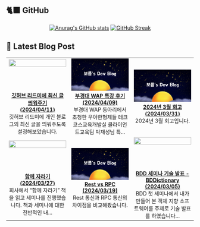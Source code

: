 ## 🐈‍⬛ GitHub

<div align = "center">
  
[![Anurag's GitHub stats](https://github-readme-stats.vercel.app/api?username=shkisme&rank_icon=github&include_all_commits=true&count_private=true&show_icons=true&theme=shades-of-purple&show=reviews,discussions_started,discussions_answered,prs_merged,prs_merged_percentage)](https://github.com/anuraghazra/github-readme-stats) 
[![GitHub Streak](https://streak-stats.demolab.com?user=shkisme&theme=shades-of-purple&card_width=350)](https://git.io/streak-stats)  
</div>

## 📝 Latest Blog Post

<table style="width: 100%; text-align: center;"><tbody><tr>
<td style="width: 25%;">
    <a href="https://shkisme.vercel.app/github-latest-post">
        <img style="width: 100%; height: auto; aspect-ratio: 16 / 9;" src="https://www.notion.so/image/https%3A%2F%2Fprod-files-secure.s3.us-west-2.amazonaws.com%2Fb3f19c7d-afbd-41bb-a565-6804c04eb34f%2F1be1afab-d6c2-470e-9d61-3ef1d08138b3%2Fimage.png?table=block&id=89e6df9e-8577-41a5-950d-c6e3c5a219be&cache=v2"/><br/>
        <div align="center" style="font-weight: bold;">깃허브 리드미에 최신 글 띄워주기 <br/> (2024/04/11)</div>
    </a>
    깃허브 리드미에 개인 블로그의 최신 글을 띄워주도록 설정해보았습니다.
</td>
<td style="width: 25%;">
    <a href="https://shkisme.vercel.app/json-seminar">
        <img style="width: 100%; height: auto; aspect-ratio: 16 / 9;" src="./myBlog.png"/><br/>
        <div align="center" style="font-weight: bold;">부경대 WAP 특강 후기 <br/> (2024/04/09)</div>
    </a>
    부경대 WAP 동아리에서 초청한 우아한형제들 테크코스교육개발실 클라이언트교육팀 박재성님 특...
</td>
<td style="width: 25%;">
    <a href="https://shkisme.vercel.app/2024-03-log">
        <img style="width: 100%; height: auto; aspect-ratio: 16 / 9;" src="./myBlog.png"/><br/>
        <div align="center" style="font-weight: bold;">2024년 3월 회고 <br/> (2024/03/31)</div>
    </a>
    2024년 3월 회고입니다.
</td>
</tr>
<tr>
<td style="width: 25%;">
    <a href="https://shkisme.vercel.app/growing-up-together">
        <img style="width: 100%; height: auto; aspect-ratio: 16 / 9;" src="https://www.notion.so/image/https%3A%2F%2Fprod-files-secure.s3.us-west-2.amazonaws.com%2Fb3f19c7d-afbd-41bb-a565-6804c04eb34f%2F9921d757-61ae-4d98-ab5d-c17d54296cc9%2F%25E1%2584%2589%25E1%2585%25B3%25E1%2584%258F%25E1%2585%25B3%25E1%2584%2585%25E1%2585%25B5%25E1%2586%25AB%25E1%2584%2589%25E1%2585%25A3%25E1%2586%25BA_2024-03-27_%25E1%2584%258B%25E1%2585%25A9%25E1%2584%2592%25E1%2585%25AE_9.26.21.png?table=block&id=c1a9676f-11dc-42b3-905e-1623f6d4c99a&cache=v2"/><br/>
        <div align="center" style="font-weight: bold;">함께 자라기 <br/> (2024/03/27)</div>
    </a>
    회사에서 “함께 자라기” 책을 읽고 세미나를 진행했습니다. 책과 세미나에 대한 전반적인 내...
</td>
<td style="width: 25%;">
    <a href="https://shkisme.vercel.app/rest-rpc">
        <img style="width: 100%; height: auto; aspect-ratio: 16 / 9;" src="./myBlog.png"/><br/>
        <div align="center" style="font-weight: bold;">Rest vs RPC <br/> (2024/03/19)</div>
    </a>
    Rest 통신과 RPC 통신의 차이점을 비교해봤습니다.
</td>
<td style="width: 25%;">
    <a href="https://shkisme.vercel.app/BDDictionary">
        <img style="width: 100%; height: auto; aspect-ratio: 16 / 9;" src="https://www.notion.so/image/https%3A%2F%2Fprod-files-secure.s3.us-west-2.amazonaws.com%2Fb3f19c7d-afbd-41bb-a565-6804c04eb34f%2Fc90f08a3-605b-4b12-8967-ac58baf10a6d%2FUntitled.png?table=block&id=b6716784-b9f5-4602-af74-a049ed2acaca&cache=v2"/><br/>
        <div align="center" style="font-weight: bold;">BDD 세미나 기술 발표 - BDDictionary <br/> (2024/03/05)</div>
    </a>
    BDD 첫 세미나에서 내가 만들어 본 객체 지향 소프트웨어를 주제로 기술 발표를 하였습니다...
</td>
</tr></tbody></table>